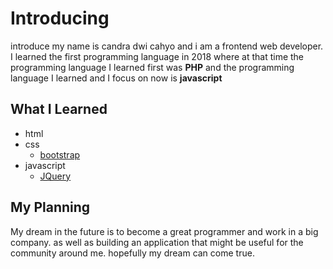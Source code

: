 # Introducing


introduce my name is candra dwi cahyo and i am a frontend web developer.  I learned the first programming language in 2018 where at that time the programming language I learned first was **PHP** and the programming language I learned and I focus on now is **javascript**


## What I Learned


*  html
*  css
   * [bootstrap](https://getbootstrap.com)
*  javascript
   * [JQuery](https://jquery.com)

## My Planning

My dream in the future is to become a great programmer and work in a big company.  as well as building an application that might be useful for the community around me.  hopefully my dream can come true.
